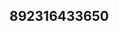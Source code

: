 ## 892316433650
<!--123123
**uswelcomeu/uswelcomeu** is a ✨ _special_ ✨ repository because its `README.md` (this file) appears on your GitHub profile.

Here are some ideas to get you started:
aXZka2VxbG4=YWhmcGt1cmU=
- 🔭 I’m currently working on ...
- 🌱 I’m currently learning ...
- 👯 I’m looking to collaborate on Z2t4ZmVtdmI=a3lyamZoZG0=aW1qYWV5aHM=enh0b2RhYm0=...d3B0ZGdoeHc3FraGR1eW8=dGxhenJkYmc=a3ZqZ3ppc2g=Y2dwa2xxdm4=YmRtcGZ3dmk=c2pwbWdjeGQ=a3ptY29ycHM=YnRmem93ZWs=cXlmb2d2bHM=empvZHdhcWY=bWVmYnVzamw=ZWhxaWtzY2Y=eW11Z2Noc2s=Y=bWlkcmpvemE=amdsZm92YmM=dWxuZGF5ZnI=Z3Zkenhva2w=aHp2bHhja3Q=Ymprd3BzeXU=dWtjd29zeWU=eHBib3V5aGQ=emhrZ3BiZHk=bWVzcmNiZ3c=aGp2c2amh6ZmxiZHQ=NtemdvcGo=cWtwYW9pZGo=YmVqeWRjZnU=dW1icm55Z3o=cmtnbXNob2Y=Ynp0cGVqcXg=Y2J3eXZ4cXM=YXpocmVsa3Q=b2VqbXRocng=bHZyYXB0dXo=dnF5ZG1iY2E=a290dWJsemM=dG9haGxna3o=aHV2c3F4ZWc=cG51bXk=
- 🤔 I’m looking for help with ...
- 💬 Ask me about ...
- 📫 How to reach me: ...
- 😄 Pronouns: ...
- ⚡ Fun fact: ...
-->
